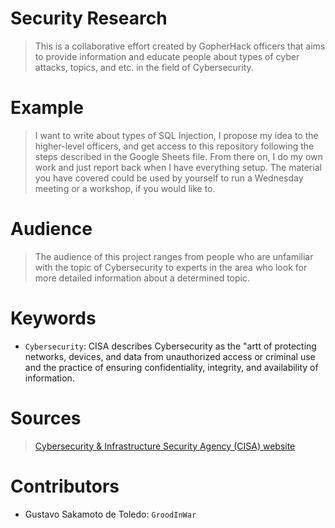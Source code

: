 # Security Research
> This is a collaborative effort created by GopherHack officers that aims to provide information and educate people about types of cyber attacks, topics, and etc. in the field of Cybersecurity.

# Example
> I want to write about types of SQL Injection, I propose my idea to the higher-level officers, and get access to this repository following the steps described in the Google Sheets file. From there on, I do my own work and just report back when I have everything setup. The material you have covered could be used by yourself to run a Wednesday meeting or a workshop, if you would like to.

# Audience
> The audience of this project ranges from people who are unfamiliar with the topic of Cybersecurity to experts in the area who look for more detailed information about a determined topic. 

# Keywords
- `Cybersecurity`: CISA describes Cybersecurity as the "artt of protecting networks, devices, and data from unauthorized access or criminal use and the practice of ensuring confidentiality, integrity, and availability of information.

# Sources
> [Cybersecurity & Infrastructure Security Agency (CISA) website](https://www.cisa.gov/news-events/news/what-cybersecurity#:~:text=Cybersecurity%20is%20the%20art%20of,integrity%2C%20and%20availability%20of%20information.)

# Contributors
- Gustavo Sakamoto de Toledo: `GroodInWar`